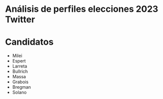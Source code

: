 # Análisis de perfiles elecciones 2023 Twitter
# Candidatos
- Milei
- Espert
- Larreta
- Bullrich
- Massa
- Grabois
- Bregman
- Solano